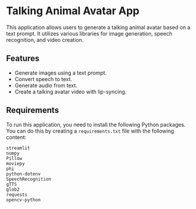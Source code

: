 # Talking Animal Avatar App

This application allows users to generate a talking animal avatar based on a text prompt. It utilizes various libraries for image generation, speech recognition, and video creation.

## Features

- Generate images using a text prompt.
- Convert speech to text.
- Generate audio from text.
- Create a talking avatar video with lip-syncing.

## Requirements

To run this application, you need to install the following Python packages. You can do this by creating a `requirements.txt` file with the following content:

```plaintext
streamlit
numpy
Pillow
moviepy
phi
python-dotenv
SpeechRecognition
gTTS
glob2
requests
opencv-python
